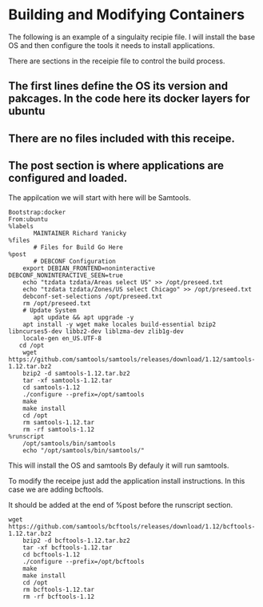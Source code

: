 # Building and Modifying Containers
The following is an example of a singulaity recipie file.
I will install the base OS and then configure the tools it needs to install applications.

There are sections in the receipie file to control the build process.

## The first lines define the OS its version and pakcages. In the code here its docker layers for ubuntu
## There are no files included with this receipe.
## The post section is where applications are configured and loaded.

The appilcation we will start with here will be Samtools.

```
Bootstrap:docker
From:ubuntu
%labels
       MAINTAINER Richard Yanicky
%files
       # Files for Build Go Here
%post
       # DEBCONF Configuration
    export DEBIAN_FRONTEND=noninteractive DEBCONF_NONINTERACTIVE_SEEN=true
    echo "tzdata tzdata/Areas select US" >> /opt/preseed.txt
    echo "tzdata tzdata/Zones/US select Chicago" >> /opt/preseed.txt
    debconf-set-selections /opt/preseed.txt
    rm /opt/preseed.txt
    # Update System
       apt update && apt upgrade -y
    apt install -y wget make locales build-essential bzip2 libncurses5-dev libbz2-dev liblzma-dev zlib1g-dev
    locale-gen en_US.UTF-8
   cd /opt
    wget https://github.com/samtools/samtools/releases/download/1.12/samtools-1.12.tar.bz2
    bzip2 -d samtools-1.12.tar.bz2
    tar -xf samtools-1.12.tar
    cd samtools-1.12
    ./configure --prefix=/opt/samtools
    make
    make install
    cd /opt
    rm samtools-1.12.tar
    rm -rf samtools-1.12
%runscript
    /opt/samtools/bin/samtools
    echo "/opt/samtools/bin/samtools/"
```


This will install the OS and samtools
By defauly it will run samtools.

To modify the receipe just add the application install instructions.
In this case we are adding bcftools.

It should be added at the end of %post before the runscript section.

```
wget https://github.com/samtools/bcftools/releases/download/1.12/bcftools-1.12.tar.bz2
    bzip2 -d bcftools-1.12.tar.bz2
    tar -xf bcftools-1.12.tar
    cd bcftools-1.12
    ./configure --prefix=/opt/bcftools
    make
    make install
    cd /opt
    rm bcftools-1.12.tar
    rm -rf bcftools-1.12
```

